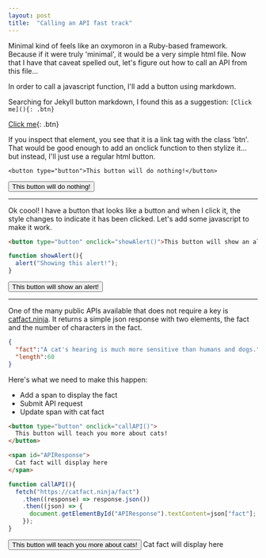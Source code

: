 ```yaml
---
layout: post
title:  "Calling an API fast track"
---
```


Minimal kind of feels like an oxymoron in a Ruby-based framework. Because if it were truly 'minimal', it would be a very simple html file. Now that I have that caveat spelled out, let's figure out how to call an API from this file...

In order to call a javascript function, I'll add a button using markdown.

Searching for Jekyll button markdown, I found this as a suggestion: `[Click me](){: .btn}`

[Click me](){: .btn}

If you inspect that element, you see that it is a link tag with the class 'btn'. That would be good enough to add an onclick function to then stylize it... but instead, I'll just use a regular html button.

`<button type="button">This button will do nothing!</button>`

<button type="button">This button will do nothing!</button>

---

Ok coool! I have a button that looks like a button and when I click it, the style changes to indicate it has been clicked. Let's add some javascript to make it work.

```html
<button type="button" onclick="showAlert()">This button will show an alert!</button>
```

```javascript
function showAlert(){
  alert("Showing this alert!");
}
```

<button type="button" onclick="showAlert()">This button will show an alert!</button>

<script>
  function showAlert(){
    alert("Showing this alert!");
  }
</script>

---

One of the many public APIs available that does not require a key is [catfact.ninja](https://catfact.ninja/fact). It returns a simple json response with two elements, the fact and the number of characters in the fact.

```json
{
  "fact":"A cat's hearing is much more sensitive than humans and dogs.",
  "length":60
}
```

Here's what we need to make this happen:
- Add a span to display the fact
- Submit API request
- Update span with cat fact

```html
<button type="button" onclick="callAPI()">
  This button will teach you more about cats!
</button>

<span id="APIResponse">
  Cat fact will display here
</span>
```

```javascript
function callAPI(){
  fetch("https://catfact.ninja/fact")
    .then((response) => response.json())
    .then((json) => {
      document.getElementById("APIResponse").textContent=json["fact"];
    });  
}
```

<button type="button" onclick="callAPI()">
  This button will teach you more about cats!
</button>

<span id="APIResponse">
  Cat fact will display here
</span>

<script>
  function callAPI(){
    fetch("https://catfact.ninja/fact")
      .then((response) => response.json())
      .then((json) => {
        document.getElementById("APIResponse").textContent=json["fact"];
      });  
  }
</script>
